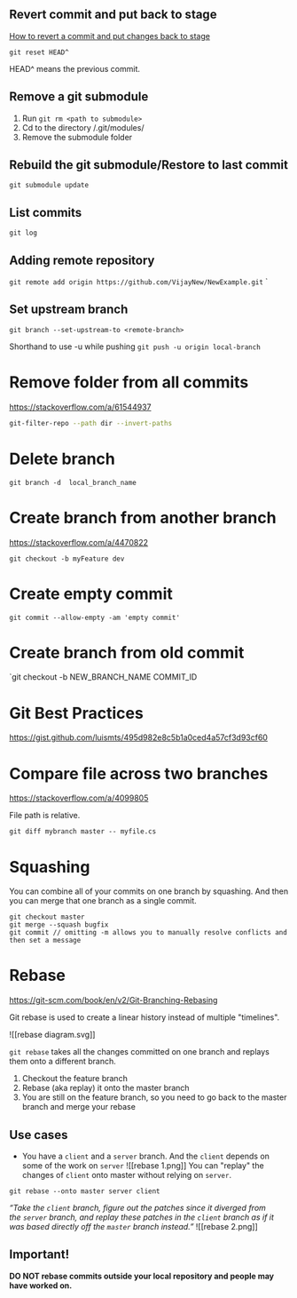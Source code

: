 
## Revert commit and put back to stage
 [How to revert a commit and put changes back to stage](https://stackoverflow.com/questions/59010582/how-to-revert-a-commit-and-put-changes-back-to-stage)

```
git reset HEAD^
```
HEAD^ means the previous commit.

## Remove a git submodule
1. Run `git rm <path to submodule>`
2. Cd to the directory /.git/modules/
3. Remove the submodule folder

## Rebuild the git submodule/Restore to last commit
`git submodule update`

## List commits
`git log`

## Adding remote repository
`git remote add origin https://github.com/VijayNew/NewExample.git`
`
## Set upstream branch
`git branch --set-upstream-to <remote-branch>`

Shorthand to use -u while pushing
`git push -u origin local-branch`

# Remove folder from all commits
https://stackoverflow.com/a/61544937
```bash
git-filter-repo --path dir --invert-paths
```

# Delete branch
```
git branch -d  local_branch_name
```

# Create branch from another branch
https://stackoverflow.com/a/4470822
```
git checkout -b myFeature dev
```

# Create empty commit
`git commit --allow-empty -am 'empty commit'`

# Create branch from old commit
`git checkout -b NEW_BRANCH_NAME COMMIT_ID

# Git Best Practices
https://gist.github.com/luismts/495d982e8c5b1a0ced4a57cf3d93cf60
# Compare file across two branches
https://stackoverflow.com/a/4099805

File path is relative.
```
git diff mybranch master -- myfile.cs
```

# Squashing
You can combine all of your commits on one branch by squashing. And then you can merge that one branch as a single commit.

```
git checkout master
git merge --squash bugfix
git commit // omitting -m allows you to manually resolve conflicts and then set a message
```

# Rebase
https://git-scm.com/book/en/v2/Git-Branching-Rebasing

Git rebase is used to create a linear history instead of multiple "timelines". 

![[rebase diagram.svg]]

`git rebase` takes all the changes committed on one branch and replays them onto a different branch. 

1) Checkout the feature branch
2) Rebase (aka replay) it onto the master branch
3) You are still on the feature branch, so you need to go back to the master branch and merge your rebase

## Use cases
- You have a `client` and a `server` branch. And the `client` depends on some of the work on `server`
![[rebase 1.png]]
You can "replay" the changes of `client` onto master without relying on `server`.

```
git rebase --onto master server client
```

*“Take the `client` branch, figure out the patches since it diverged from the `server` branch, and replay these patches in the `client` branch as if it was based directly off the `master` branch instead.”*
![[rebase 2.png]]
## Important!
**DO NOT rebase commits outside your local repository and people may have worked on.**